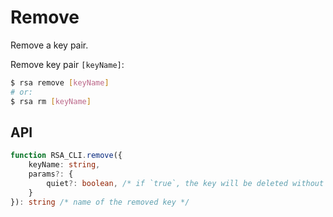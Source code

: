 # Remove

Remove a key pair.

Remove key pair `[keyName]`:

```sh
$ rsa remove [keyName]
# or:
$ rsa rm [keyName]
```

## API

```ts
function RSA_CLI.remove({
    keyName: string,
    params?: {
        quiet?: boolean, /* if `true`, the key will be deleted without confirmation */
    }
}): string /* name of the removed key */
```
